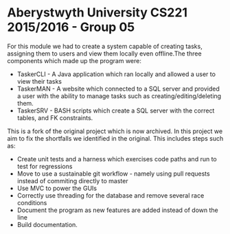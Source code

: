 # Aberystwyth University CS221 2015/2016 - Group 05 #

For this module we had to create a system capable of creating tasks, assigning them to users and view them locally even offline.The three components which made up the program were:

- TaskerCLI - A Java application which ran locally and allowed a user to view their tasks
- TaskerMAN - A website which connected to a SQL server and provided a user with the ability to manage tasks such as creating/editing/deleting them.
- TaskerSRV - BASH scripts which create a SQL server with the correct tables, and FK constraints. 

This is a fork of the original project which is now archived. In this project we aim to fix the shortfalls we identified in the original. This includes steps such as:

- Create unit tests and a harness which exercises code paths and run to test for regressions
- Move to use a sustainable git workflow - namely using pull requests instead of commiting directly to master
- Use MVC to power the GUIs
- Correctly use threading for the database and remove several race conditions
- Document the program as new features are added instead of down the line
- Build documentation.
